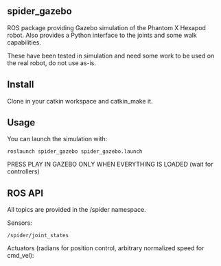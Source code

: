 ## spider_gazebo

ROS package providing Gazebo simulation of the Phantom X Hexapod robot.
Also provides a Python interface to the joints and some walk capabilities.

These have been tested in simulation and need some work to be used on the real robot, do not use as-is.


## Install

Clone in your catkin workspace and catkin_make it.
    
## Usage

You can launch the simulation with:

    roslaunch spider_gazebo spider_gazebo.launch
    
PRESS PLAY IN GAZEBO ONLY WHEN EVERYTHING IS LOADED (wait for controllers)


## ROS API

All topics are provided in the /spider namespace.

Sensors:

    /spider/joint_states

Actuators (radians for position control, arbitrary normalized speed for cmd_vel):



